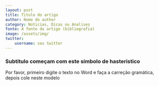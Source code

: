 ```yaml
---
layout: post
title: Titulo do artigo
author: Nome do author
category: Noticias, Dicas ou Analises
fonte: A fonte do artigo (bibliografia)
image: /assets/img/
twitter:
    username: seu twitter
---
```


### Subtitulo começam com este simbolo de hasteristico

Por favor, primeiro digite o texto no Word e faça a carreção gramática, depois cole neste modelo